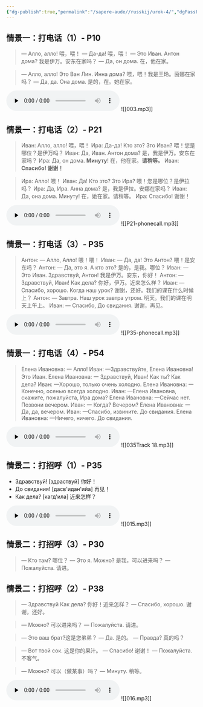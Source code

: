 ```yaml
---
{"dg-publish":true,"permalink":"/sapere-aude//russkij/urok-4/","dgPassFrontmatter":true}
---
```


## 情景一：打电话（1）- P10

> — Алло, алло! 喂，喂！
> — Да-да! 喂，喂！
> — Это Иван. Антон дома? 我是伊万。安东在家吗？
> — Да, он дома. 在，他在家。

> — Алло, алло! Это Ван Лин. Инна дома? 喂，喂！我是王玲。茵娜在家吗？
> — Да, да. Она дома. 是的，在。她在家。


<audio id="audio" controls="" preload="none">
<source id="mp3" src="https://huangyahui.com/img/user/TARDIS/Assets/2023/003.mp3">
</audio>
![[003.mp3]]

## 情景一：打电话（2）- P21

> Иван: Алло, алло! 喂，喂！
> Ира: Да-да! Кто зто? Зто Иван? 喂！您是哪位？是伊万吗？
> Иван: Да, Иван. Антон дома? 是，我是伊万。安东在家吗？
> Ира: Да, он дома. **Минуту**! 在，他在家。**请稍等。**
> Иван: **Спасибо! 谢谢！**

> Ира: Алло! 喂！
> Иван: Да! Кто зто? Зто Ира? 喂！您是哪位？是伊拉吗？
> Ира: Да, Ира. Анна дома? 是，我是伊拉。安娜在家吗？
> Иван: Да, она дома. Минуту! 在，她在家。请稍等。
>Ира: Спасибо! 谢谢！

<audio id="audio" controls="" preload="none">
<source id="mp3" src="https://huangyahui.com/img/user/TARDIS/Assets/2023/P21-phonecall.mp3">
</audio>
![[P21-phonecall.mp3]]

## 情景一：打电话（3）- P35

> Антон: — Алло, Алло! 喂！喂！
> Иван: — Да, да! Это Антон? 喂！是安东吗？
> Антон: — Да, это я. А кто это? 是的，是我。哪位？
> Иван: — Это Иван. Здравствуй, Антон! 我是伊万。安东，你好！
> Антон: — Здравствуй, Иван! Как дела? 你好，伊万。近来怎么样？
> Иван: — Спасибо, хорошо. Когда наш урок? 谢谢，还好。我们的课在什么时候上？
> Антон: — Завтра. Наш урок завтра утром. 明天。我们的课在明天上午上。
> Иван: — Спасибо, До свидания. 谢谢，再见。

<audio id="audio" controls="" preload="none">
<source id="mp3" src="https://huangyahui.com/img/user/TARDIS/Assets/2023/P35-phonecall.mp3">
</audio>
![[P35-phonecall.mp3]]

## 情景一：打电话（4）- P54

> Елена Ивановна: 一 Алло!
> Иван:  —Здравствуйте, Елена Ивановна! Это Иван.
> Елена Ивановна: 一 Здравствуй, Иван! Как ты? Как дела?
> Иван:  —Хорошо, только очень холодно.
> Елена Ивановна: 一 Конечно, осенью всегда холодно.
> Иван: —Елена Ивановна, скажите, пожалуйста, Ира дома?
> Елена Ивановна: —Сейчас нет. Позвони вечером.
> Иван: 一 Когда? Вечером?
> Елена Ивановна: 一 Да, да, вечером.
> Иван: —Спасибо, извините. До свидания.
> Елена Ивановна: —Ничего, ничего. До свидания. 

<audio id="audio" controls="" preload="none">
<source id="mp3" src="https://huangyahui.com/img/user/TARDIS/Assets/2023/035Track 18.mp3">
</audio>
![[035Track 18.mp3]]

## 情景二：打招呼（1）- P35

- Здравствуй! [здраствуй] 你好！
- До свидания! [дасв'идан'ийа] 再见！
- Как дела? [кагд'ила] 近来怎样？

<audio id="audio" controls="" preload="none">
<source id="mp3" src="https://huangyahui.com/img/user/TARDIS/Assets/2023/015.mp3">
</audio>
![[015.mp3]]

## 情景二：打招呼（3）- P30

> — Кто там? 哪位？
> — Это я. Можно? 是我，可以进来吗？
> — Пожалуйста. 请进。

## 情景二：打招呼（2）- P38

> — Здравствуй Как дела? 你好！近来怎样？
> — Спасибо, хорошо. 谢谢，还好。
  
> — Можно? 可以进来吗？
> — Пожалуйста. 请进。
  
> — Это ваш брат?这是您弟弟？
> — Да. 是的。
> — Правда? 真的吗？

> — Вот твой сок. 这是你的果汁。
> — Спасибо! 谢谢！
> — Пожалуйста. 不客气。

> — Можно? 可以（做某事）吗？
> —  Минуту. 稍等。
  
<audio id="audio" controls="" preload="none">
<source id="mp3" src="https://huangyahui.com/img/user/TARDIS/Assets/2023/016.mp3">
</audio>
![[016.mp3]]

